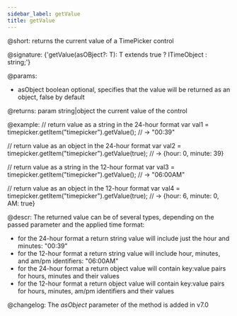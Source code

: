 ```yaml
---
sidebar_label: getValue
title: getValue
---          
```


@short: returns the current value of a TimePicker control

@signature: {'getValue<T extends boolean = false>(asOBject?: T): T extends true ? ITimeObject : string;'}

@params:
* asObject 		boolean		 optional, specifies that the value will be returned as an object, false by default

@returns:
param   string|object     the current value of the control

@example:
// return value as a string in the 24-hour format
var val1 = timepicker.getItem("timepicker").getValue(); 
// -> "00:39" 

// return value as an object in the 24-hour format
var val2 = timepicker.getItem("timepicker").getValue(true);
// -> {hour: 0, minute: 39}

// return value as a string in the 12-hour format
var val3 = timepicker.getItem("timepicker").getValue(); 
// -> "06:00AM"

// return value as an object in the 12-hour format
var val4 = timepicker.getItem("timepicker").getValue(true); 
// -> {hour: 6, minute: 0, AM: true}



@descr:
The returned value can be of several types, depending on the passed parameter and the applied time format:

- for the 24-hour format a return string value will include just the hour and minutes: "00:39"
- for the 12-hour format a return string value will include hour, minutes, and am/pm identifiers: "06:00AM"
- for the 24-hour format a return object value will contain key:value pairs for hours, minutes and their values
- for the 12-hour format a return object value will contain key:value pairs for hours, minutes, am/pm identifiers and their values

@changelog: The *asObject* parameter of the method is added in v7.0
